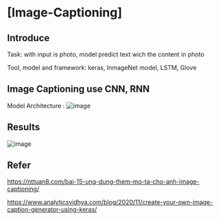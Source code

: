 # [Image-Captioning]

## Introduce
Task: with input is photo, model predict text wich the content in photo 

Tool, model and framework: keras, InmageNet model, LSTM, Glove

## Image Captioning use CNN, RNN 
Model Architecture :
![image](https://github.com/lucigel/Image-Captioning/assets/110618653/f1d26afa-ce3f-4aa0-96c4-99346a1c451e)

## Results
![image](https://github.com/lucigel/Image-Captioning/assets/110618653/d80fc352-a31a-42f9-be7b-ce1dbbe1a824)

## Refer 
https://nttuan8.com/bai-15-ung-dung-them-mo-ta-cho-anh-image-captioning/

https://www.analyticsvidhya.com/blog/2020/11/create-your-own-image-caption-generator-using-keras/
